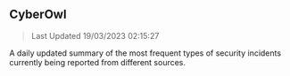 ## CyberOwl 
> Last Updated 19/03/2023 02:15:27 


A daily updated summary of the most frequent types of security incidents currently being reported from different sources.

